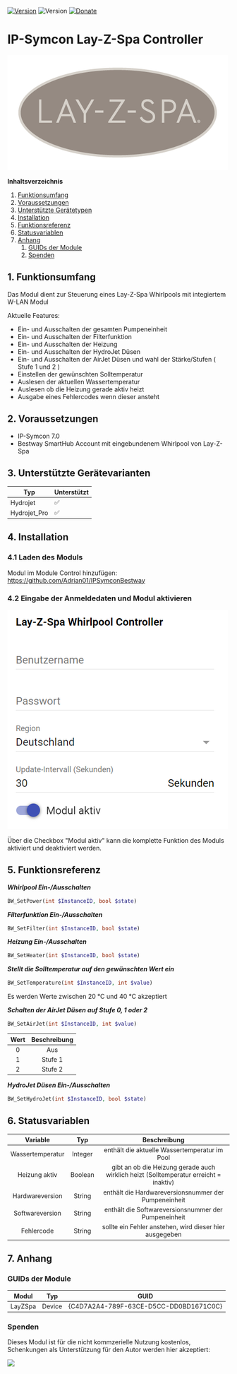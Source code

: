 [![Version](https://img.shields.io/badge/Symcon-PHPModul-red.svg)](https://www.symcon.de/service/dokumentation/entwicklerbereich/sdk-tools/sdk-php/)
![Version](https://img.shields.io/badge/Symcon%20Version-7.0%20%3E-blue.svg)
[![Donate](https://img.shields.io/badge/Donate-Paypal-009cde.svg)](https://www.paypal.me/adrianschmidt1121)
# IP-Symcon Lay-Z-Spa Controller

![image](docs/logo.png)

**Inhaltsverzeichnis**

1. [Funktionsumfang](#1-funktionsumfang)
2. [Voraussetzungen](#2-voraussetungen)
3. [Unterstützte Gerätetypen](#3-unterstützte-gerätevarianten)
4. [Installation](#4-installation)
5. [Funktionsreferenz](#5-funktionsreferenz)
6. [Statusvariablen](#6-statusvariablen)
7. [Anhang](#7-anhang)
   1. [GUIDs der Module](#guids-der-module)
   2. [Spenden](#spenden)


## 1. Funktionsumfang

Das Modul dient zur Steuerung eines Lay-Z-Spa Whirlpools mit integiertem W-LAN Modul

Aktuelle Features:

- Ein- und Ausschalten der gesamten Pumpeneinheit
- Ein- und Ausschalten der Filterfunktion
- Ein- und Ausschalten der Heizung
- Ein- und Ausschalten der HydroJet Düsen
- Ein- und Ausschalten der AirJet Düsen und wahl der Stärke/Stufen ( Stufe 1 und 2 )
- Einstellen der gewünschten Solltemperatur
- Auslesen der aktuellen Wassertemperatur
- Auslesen ob die Heizung gerade aktiv heizt
- Ausgabe eines Fehlercodes wenn dieser ansteht


## 2. Voraussetzungen

- IP-Symcon 7.0
- Bestway SmartHub Account mit eingebundenem Whirlpool von Lay-Z-Spa


## 3. Unterstützte Gerätevarianten

| Typ          | Unterstützt        |
| ------------ | ------------------ |
| Hydrojet     | :white_check_mark: |
| Hydrojet_Pro | :white_check_mark: |

## 4. Installation

### 4.1 Laden des Moduls

Modul im Module Control hinzufügen: https://github.com/Adrian01/IPSymconBestway


### 4.2 Eingabe der Anmeldedaten und Modul aktivieren

![image](docs/login.png)

Über die Checkbox "Modul aktiv" kann die komplette Funktion des Moduls aktiviert und deaktiviert werden. 


## 5. Funktionsreferenz

 _**Whirlpool Ein-/Ausschalten**_
```php
BW_SetPower(int $InstanceID, bool $state)
```


 _**Filterfunktion Ein-/Ausschalten**_
```php
BW_SetFilter(int $InstanceID, bool $state)
```


 _**Heizung Ein-/Ausschalten**_
```php
BW_SetHeater(int $InstanceID, bool $state)
```


 _**Stellt die Solltemperatur auf den gewünschten Wert ein**_
```php
BW_SetTemperature(int $InstanceID, int $value)
```
Es werden Werte zwischen 20 °C und 40 °C akzeptiert


 _**Schalten der AirJet Düsen auf Stufe 0, 1 oder 2**_
```php
BW_SetAirJet(int $InstanceID, int $value)
```
|    Wert     |    Beschreibung     |
|:-----------:|:-------------------:|
| 0           | Aus                 |
| 1           | Stufe 1             |
| 2           | Stufe 2             |

 _**HydroJet Düsen Ein-/Ausschalten**_
```php
BW_SetHydroJet(int $InstanceID, bool $state)
```

## 6. Statusvariablen

|         Variable           |   Typ   |                                  Beschreibung                                         |
|:--------------------------:|:-------:|:-------------------------------------------------------------------------------------:|
|      Wassertemperatur      | Integer | enthält die aktuelle Wassertemperatur im Pool                                         |
|      Heizung aktiv         | Boolean | gibt an ob die Heizung gerade auch wirklich heizt (Solltemperatur erreicht = inaktiv) |
|      Hardwareversion       | String  | enthält die Hardwareversionsnummer der Pumpeneinheit                                  |
|      Softwareversion       | String  | enthält die Softwareversionsnummer der Pumpeneinheit                                  |
|      Fehlercode            | String  | sollte ein Fehler anstehen, wird dieser hier ausgegeben                               |


## 7. Anhang

###  GUIDs der Module

|           Modul            |  Typ   |                  GUID                  |
|:--------------------------:|:------:|:--------------------------------------:|
|          LayZSpa           | Device | {C4D7A2A4-789F-63CE-D5CC-DD0BD1671C0C} |



###  Spenden

Dieses Modul ist für die nicht kommzerielle Nutzung kostenlos, Schenkungen als Unterstützung für den Autor werden hier akzeptiert:    

<a href="https://www.paypal.com/cgi-bin/webscr?cmd=_s-xclick&hosted_button_id=H35258DZU36AW" target="_blank"><img src="https://www.paypalobjects.com/de_DE/DE/i/btn/btn_donate_LG.gif" border="0" /></a>
